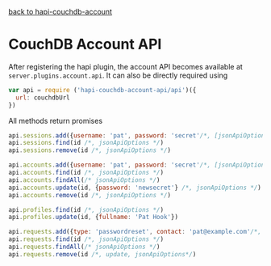 [back to hapi-couchdb-account](../README.md)

# CouchDB Account API

After registering the hapi plugin, the account API becomes available at
`server.plugins.account.api`. It can also be directly required using

```js
var api = require ('hapi-couchdb-account-api/api')({
  url: couchdbUrl
})
```

All methods return promises

```js
api.sessions.add({username: 'pat', password: 'secret'/*, [jsonApiOptions] */})
api.sessions.find(id /*, jsonApiOptions */)
api.sessions.remove(id /*, jsonApiOptions */)

api.accounts.add({username: 'pat', password: 'secret'/*, [jsonApiOptions] */})
api.accounts.find(id /*, jsonApiOptions */)
api.accounts.findAll(/* jsonApiOptions */)
api.accounts.update(id, {password: 'newsecret'} /*, jsonApiOptions */)
api.accounts.remove(id /*, jsonApiOptions */)

api.profiles.find(id /*, jsonApiOptions */)
api.profiles.update(id, {fullname: 'Pat Hook'})

api.requests.add({type: 'passwordreset', contact: 'pat@example.com'/*, [jsonApiOptions] */})
api.requests.find(id /*, jsonApiOptions */)
api.requests.findAll(/* jsonApiOptions */)
api.requests.remove(id /*, update, jsonApiOptions*/)
```
